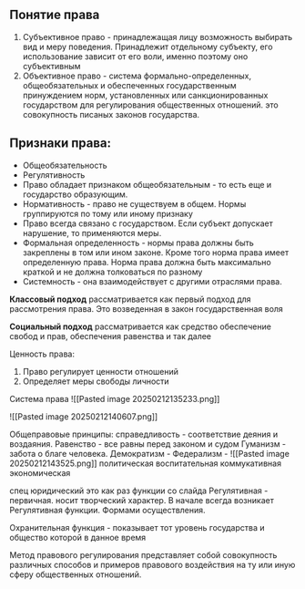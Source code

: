 ## Понятие права
1. Субъективное право - принадлежащая лицу возможность выбирать вид и меру поведения. Принадлежит отдельному субъекту, его использование зависит от его воли, именно поэтому оно субъективным
2. Объективное право - система формально-определенных, общеобязательных и обеспеченных государственным принуждением норм, установленных или санкционированных государством для регулирования общественных отношений. это совокупность писаных законов государства.
## Признаки права:
- Общеобязательность 
- Регулятивность
- Право обладает признаком общеобязательным - то есть еще и государство образующим.
- Нормативность - право не существуем в общем. Нормы группируются по тому или иному признаку
- Право всегда связано с государством. Если субъект допускает нарушение, то применяются меры. 
- Формальная определенность - нормы права должны быть закреплены в том или ином законе. Кроме того норма права имеет определенную права. Норма права должна быть максимально краткой и не должна толковаться по разному
- Системность - она взаимодействует с другими отраслями права. 

**Классовый подход** рассматривается как первый подход для рассмотрения права. Это возведенная в закон государственная воля

**Социальный подход** рассматривается как средство обеспечение свобод и прав, обеспечения равенства и так далее

Ценность права:
1. Право регулирует ценности отношений 
2. Определяет меры свободы личности 

Cистема права 
![[Pasted image 20250212135233.png]]

![[Pasted image 20250212140607.png]]

Общеправовые принципы:
справедливость - соответствие деяния и воздаяния. 
Равенство - все равны перед законом и судом
Гуманизм - забота о благе человека. 
Демократизм - 
Федерализм - 
![[Pasted image 20250212143525.png]]
политическая
воспитательная
коммукативная
экономическая

спец юридический это как раз функции со слайда 
Регулятивная - первичная. носит творческий характер. В начале всегда возникает Регулятивная функции. Формами осуществления.

Охранительная функция - показывает тот уровень государства и общество которой в данное время 

Метод правового регулирования представляет собой совокупность различных способов и примеров правового воздействия на ту или иную сферу общественных отношений. 
